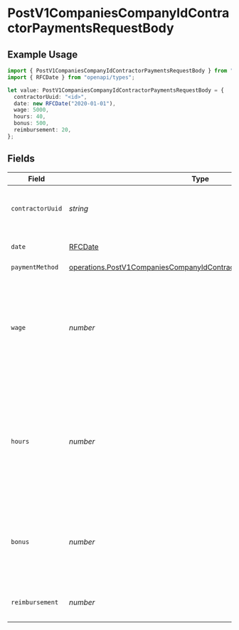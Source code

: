 # PostV1CompaniesCompanyIdContractorPaymentsRequestBody

## Example Usage

```typescript
import { PostV1CompaniesCompanyIdContractorPaymentsRequestBody } from "openapi/models/operations";
import { RFCDate } from "openapi/types";

let value: PostV1CompaniesCompanyIdContractorPaymentsRequestBody = {
  contractorUuid: "<id>",
  date: new RFCDate("2020-01-01"),
  wage: 5000,
  hours: 40,
  bonus: 500,
  reimbursement: 20,
};
```

## Fields

| Field                                                                                                                                                    | Type                                                                                                                                                     | Required                                                                                                                                                 | Description                                                                                                                                              | Example                                                                                                                                                  |
| -------------------------------------------------------------------------------------------------------------------------------------------------------- | -------------------------------------------------------------------------------------------------------------------------------------------------------- | -------------------------------------------------------------------------------------------------------------------------------------------------------- | -------------------------------------------------------------------------------------------------------------------------------------------------------- | -------------------------------------------------------------------------------------------------------------------------------------------------------- |
| `contractorUuid`                                                                                                                                         | *string*                                                                                                                                                 | :heavy_check_mark:                                                                                                                                       | The contractor receiving the payment                                                                                                                     |                                                                                                                                                          |
| `date`                                                                                                                                                   | [RFCDate](../../types/rfcdate.md)                                                                                                                        | :heavy_check_mark:                                                                                                                                       | Date of contractor payment                                                                                                                               | 2020-01-01                                                                                                                                               |
| `paymentMethod`                                                                                                                                          | [operations.PostV1CompaniesCompanyIdContractorPaymentsPaymentMethod](../../models/operations/postv1companiescompanyidcontractorpaymentspaymentmethod.md) | :heavy_minus_sign:                                                                                                                                       | N/A                                                                                                                                                      |                                                                                                                                                          |
| `wage`                                                                                                                                                   | *number*                                                                                                                                                 | :heavy_minus_sign:                                                                                                                                       | If the contractor is on a fixed wage, this is the fixed wage payment for the contractor, regardless of hours worked                                      | 5000                                                                                                                                                     |
| `hours`                                                                                                                                                  | *number*                                                                                                                                                 | :heavy_minus_sign:                                                                                                                                       | If the contractor is on an hourly wage, this is the number of hours that the contractor worked for the payment                                           | 40                                                                                                                                                       |
| `bonus`                                                                                                                                                  | *number*                                                                                                                                                 | :heavy_minus_sign:                                                                                                                                       | If the contractor is on an hourly wage, this is the bonus the contractor earned                                                                          | 500                                                                                                                                                      |
| `reimbursement`                                                                                                                                          | *number*                                                                                                                                                 | :heavy_minus_sign:                                                                                                                                       | Reimbursed wages for the contractor                                                                                                                      | 20                                                                                                                                                       |